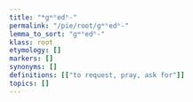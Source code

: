```yaml
---
title: "*gʷʰedʰ-"
permalink: "/pie/root/gʷʰedʰ-"
lemma_to_sort: "gʷʰedʰ-"
klass: root
etymology: []
markers: []
synonyms: []
definitions: [["to request, pray, ask for"]]
topics: []
---
```


